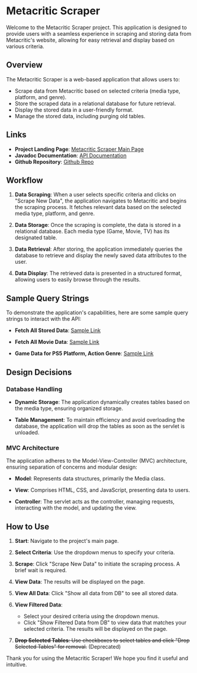 # Metacritic Scraper

Welcome to the Metacritic Scraper project. This application is designed to provide users with a seamless experience in scraping and storing data from Metacritic's website, allowing for easy retrieval and display based on various criteria.

## Overview

The Metacritic Scraper is a web-based application that allows users to:

- Scrape data from Metacritic based on selected criteria (media type, platform, and genre).
- Store the scraped data in a relational database for future retrieval.
- Display the stored data in a user-friendly format.
- Manage the stored data, including purging old tables.

## Links

- **Project Landing Page**: [Metacritic Scraper Main Page](https://agend932.kutztown.edu:8443/phase2_Andrew-1.0/)
- **Javadoc Documentation**: [API Documentation](https://agend932.kutztown.edu:8443/phase2_Andrew-1.0/javadoc)
- **Github Repository**: [Github Repo](https://github.com/AndrewGendy/MetaCriticsScrapper)

## Workflow

1. **Data Scraping**: When a user selects specific criteria and clicks on "Scrape New Data", the application navigates to Metacritic and begins the scraping process. It fetches relevant data based on the selected media type, platform, and genre.
   
2. **Data Storage**: Once the scraping is complete, the data is stored in a relational database. Each media type (Game, Movie, TV) has its designated table.

3. **Data Retrieval**: After storing, the application immediately queries the database to retrieve and display the newly saved data attributes to the user.

4. **Data Display**: The retrieved data is presented in a structured format, allowing users to easily browse through the results.

## Sample Query Strings

To demonstrate the application's capabilities, here are some sample query strings to interact with the API:

- **Fetch All Stored Data**: [Sample Link](https://agend932.kutztown.edu:8443/phase2_Andrew-1.0/MetacriticServlet?action=fetchAllData)
  
- **Fetch All Movie Data**: [Sample Link](https://agend932.kutztown.edu:8443/phase2_Andrew-1.0/MetacriticServlet?action=fetchFilteredData&mediaType=movie)
  
- **Game Data for PS5 Platform, Action Genre**: [Sample Link](https://agend932.kutztown.edu:8443/phase2_Andrew-1.0/MetacriticServlet?action=fetchFilteredData&mediaType=game&platform=PS5&genre=action)

## Design Decisions

### Database Handling

- **Dynamic Storage**: The application dynamically creates tables based on the media type, ensuring organized storage.

- **Table Management**: To maintain efficiency and avoid overloading the database, the application will drop the tables as soon as the servlet is unloaded.

### MVC Architecture

The application adheres to the Model-View-Controller (MVC) architecture, ensuring separation of concerns and modular design:

- **Model**: Represents data structures, primarily the Media class.
  
- **View**: Comprises HTML, CSS, and JavaScript, presenting data to users.
  
- **Controller**: The servlet acts as the controller, managing requests, interacting with the model, and updating the view.

## How to Use

1. **Start**: Navigate to the project's main page.
   
2. **Select Criteria**: Use the dropdown menus to specify your criteria.
   
3. **Scrape**: Click "Scrape New Data" to initiate the scraping process. A brief wait is required.
   
4. **View Data**: The results will be displayed on the page.
   
5. **View All Data**: Click "Show all data from DB" to see all stored data.

6. **View Filtered Data**: 
   - Select your desired criteria using the dropdown menus.
   - Click "Show Filtered Data from DB" to view data that matches your selected criteria. The results will be displayed on the page.
   
7. ~~**Drop Selected Tables**: Use checkboxes to select tables and click "Drop Selected Tables" for removal.~~ (Deprecated)

Thank you for using the Metacritic Scraper! We hope you find it useful and intuitive.
